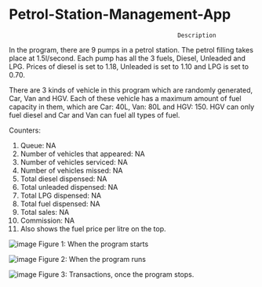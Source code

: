 # Petrol-Station-Management-App

                                                    Description

In the program, there are 9 pumps in a petrol station. The petrol filling takes place at 1.5l/second. Each pump has all the 3 fuels, Diesel, Unleaded and LPG. Prices of diesel is set to 1.18, Unleaded is set to 1.10 and LPG is set to 0.70.

There are 3 kinds of vehicle in this program which are randomly generated, Car, Van and HGV. Each of these vehicle has a maximum amount of fuel capacity in them, which are Car: 40L, Van: 80L and HGV: 150. HGV can only fuel diesel and Car and Van can fuel all types of fuel. 

Counters:
1.	Queue: NA
2.	Number of vehicles that appeared: NA
3.	Number of vehicles serviced: NA
4.	Number of vehicles missed: NA
5.	Total diesel dispensed: NA
6.	Total unleaded dispensed: NA
7.	Total LPG dispensed: NA
8.	Total fuel dispensed: NA
9.	Total sales: NA
10.	 Commission: NA
11.	 Also shows the fuel price per litre on the top.   



![image](https://user-images.githubusercontent.com/122311530/212100880-b7c854ce-2358-4aba-8fe5-bcf4e32bf376.png)
                                                            Figure 1: When the program starts
                     
                     
                     
![image](https://user-images.githubusercontent.com/122311530/212100939-bfff17ca-0e29-41d4-816a-c2e087789c26.png)
                                                           Figure 2: When the program runs
                                                           
                                                           
                                                           
   ![image](https://user-images.githubusercontent.com/122311530/212101309-6e8e656f-255f-4637-9841-d26f9c689383.png)
                                              Figure 3: Transactions, once the program stops.
